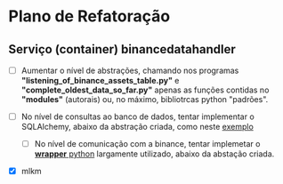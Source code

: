 # Plano de Refatoração

## Serviço (container) binancedatahandler

*[ ] Aumentar o nível de abstrações, chamando nos programas **"listening_of_binance_assets_table.py"** e **"complete_oldest_data_so_far.py"** apenas as funções contidas no **"modules"** (autorais) ou, no máximo, bibliotrcas python "padrões".  

*[ ] No nível de consultas ao banco de dados, tentar implementar o SQLAlchemy, abaixo da abstração criada, como neste [exemplo](https://www.learndatasci.com/tutorials/using-databases-python-postgres-sqlalchemy-and-alembic/ "learndatasci, Data Science Tutorials")
  
  *[ ] No nível de comunicação com a binance, tentar implemetar o [**wrapper** python](https://python-binance.readthedocs.io/en/latest/ "Python wrapper for binance API") largamente utilizado, abaixo da abstação criada.  

*[x] mlkm
